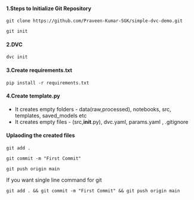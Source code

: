 #### 1.Steps to Initialize Git Repository
```
git clone https://github.com/Praveen-Kumar-SGK/simple-dvc-demo.git
```
```
git init
```
#### 2.DVC
```
dvc init
```
#### 3.Create requirements.txt
 ```
pip install -r requirements.txt
```
#### 4.Create template.py 
- It creates empty folders - data(raw,processed), notebooks, src, templates, saved_models etc
- It creates empty files - (src,__init__.py), dvc.yaml, params.yaml , .gitignore
#### Uplaoding the created files
```
git add .
```
```
git commit -m "First Commit"
```
```
git push origin main
```
If you want single line command for git
```
git add . && git commit -m "First Commit" && git push origin main
```